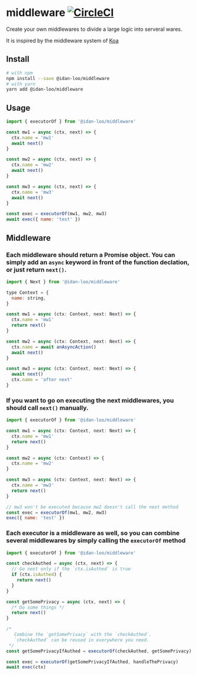 # middleware [![CircleCI](https://circleci.com/gh/IdanLoo/middleware.svg?style=svg)](https://circleci.com/gh/IdanLoo/middleware)

Create your own middlewares to divide a large logic into serveral wares.

It is inspired by the middleware system of [Koa](https://koajs.com/)

## Install

```bash
# with npm
npm install --save @idan-loo/middleware
# with yarn
yarn add @idan-loo/middleware
```

## Usage

```js
import { executorOf } from '@idan-loo/middleware'

const mw1 = async (ctx, next) => {
  ctx.name = 'mw1'
  await next()
}

const mw2 = async (ctx, next) => {
  ctx.name = 'mw2'
  await next()
}

const mw3 = async (ctx, next) => {
  ctx.name = 'mw3'
  await next()
}

const exec = executorOf(mw1, mw2, mw3)
await exec({ name: 'test' })
```

## Middleware

### Each middleware should return a Promise object. You can simply add an `async` keyword in front of the function declation, or just return `next()`.

```js
import { Next } from '@idan-loo/middleware'

type Context = {
  name: string,
}

const mw1 = async (ctx: Context, next: Next) => {
  ctx.name = 'mw1'
  return next()
}

const mw2 = async (ctx: Context, next: Next) => {
  ctx.name = await anAsyncAction()
  await next()
}

const mw3 = async (ctx: Context, next: Next) => {
  await next()
  ctx.name = 'after next'
}
```

### If you want to go on executing the next middlewares, you should call `next()` manually.

```js
import { executorOf } from '@idan-loo/middleware'

const mw1 = async (ctx: Context, next: Next) => {
  ctx.name = 'mw1'
  return next()
}

const mw2 = async (ctx: Context) => {
  ctx.name = 'mw2'
}

const mw3 = async (ctx: Context, next: Next) => {
  ctx.name = 'mw3'
  return next()
}

// mw3 won't be executed because mw2 doesn't call the next method
const exec = executorOf(mw1, mw2, mw3)
exec({ name: 'test' })
```

### Each executor is a middleware as well, so you can combine several middlewares by simply calling the `executorOf` method

```js
import { executorOf } from '@idan-loo/middleware'

const checkAuthed = async (ctx, next) => {
  // Go next only if the `ctx.isAuthed` is true
  if (ctx.isAuthed) {
    return next()
  }
}

const getSomePrivacy = async (ctx, next) => {
  /* Do some things */
  return next()
}

/* 
   Combine the `getSomePrivacy` with the `checkAuthed`.
   `checkAuthed` can be reused in everywhere you need.
 */
const getSomePrivacyIfAuthed = executorOf(checkAuthed, getSomePrivacy)

const exec = executorOf(getSomePrivacyIfAuthed, handleThePrivacy)
await exec(ctx)
```
